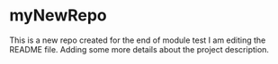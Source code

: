 # myNewRepo
This is a new repo created for the end of module test
I am editing the README file. Adding some more details about the project description.
